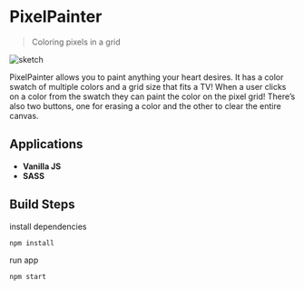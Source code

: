PixelPainter
============

> Coloring pixels in a grid

![sketch](http://i.imgur.com/JRKvl0E.png)

PixelPainter allows you to paint anything your heart desires. It has a color swatch of multiple colors and a grid size that fits a TV! When a user clicks on a color from the swatch they can paint the color on the pixel grid! There’s also two buttons, one for erasing a color and the other to clear the entire canvas.

## Applications

- **Vanilla JS**
- **SASS**

## Build Steps


install dependencies

```npm install```

run app

```npm start```
